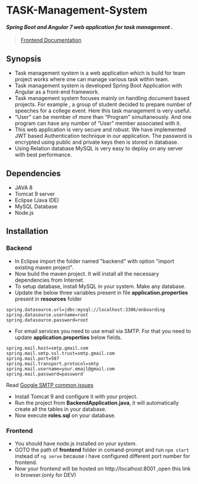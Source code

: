 # TASK-Management-System
#### *Spring Boot and Angular 7 web application for task management .*
>  [Frontend Documentation](https://ayushman1024.github.io/documentation/)
## Synopsis
- Task management system is a web application which is build for team project works where one can manage various task within team.
- Task management system is developed Spring Boot Application with Angular as a front-end  framework.
- Task management system focuses mainly on handling document based projects. For example , a group of student decided to prepare number of speeches for a college event. Here this task management is very useful.
- “User” can be member of more than “Program” simultaneously. And one program can have any number of “User” member associated with it.
- This web application is very secure and robust. We have implemented JWT based Authentication technique in our application. The password is encrypted using public and private keys then is stored in database.
- Using Relation database MySQL is very easy to deploy on any server with best performance.
## Dependencies
- JAVA 8
- Tomcat 9 server
- Eclipse (Java IDE)
- MySQL Database
- Node.js
## Installation
### Backend
 - In Eclipse import the folder named "backend" with option "import existing maven project".
 - Now build the maven project. It will install all the necessary dependencies from Internet.
 - To setup database, install MySQL in your system. Make any database.
 - Update the below three variables present in file **application.properties** present in **resources** folder
>

    spring.datasource.url=jdbc:mysql://localhost:3306/onboarding
    spring.datasource.username=root
    spring.datasource.password=root
- For email services you need to use email via SMTP. For that you need to update **application.properties** below fields. 

>
    spring.mail.host=smtp.gmail.com
	spring.mail.smtp.ssl.trust=smtp.gmail.com
	spring.mail.port=587
	spring.mail.transport.protocol=smtp
	spring.mail.username=your.email@gmail.com
	spring.mail.password=password`
Read [Google SMTP common issues](https://help.dreamhost.com/hc/en-us/articles/115001719551-Troubleshooting-GMAIL-SMTP-authentication-errors)

- Install Tomcat 9 and configure it with your project.
- Run the project from **BackendApplication.java**, it will automatically create all the tables in your database.
- Now execute **roles.sql** on your database.

### Frontend
- You should have node.js installed on your system.
- GOTO the path of **frontend** folder in comand-prompt and run `npm start`  instead of `ng serve` because i have configured different port number for frontend.
- Now your frontend will be hosted on http://localhost:8001 ,open this link in browser.(only for DEV)
